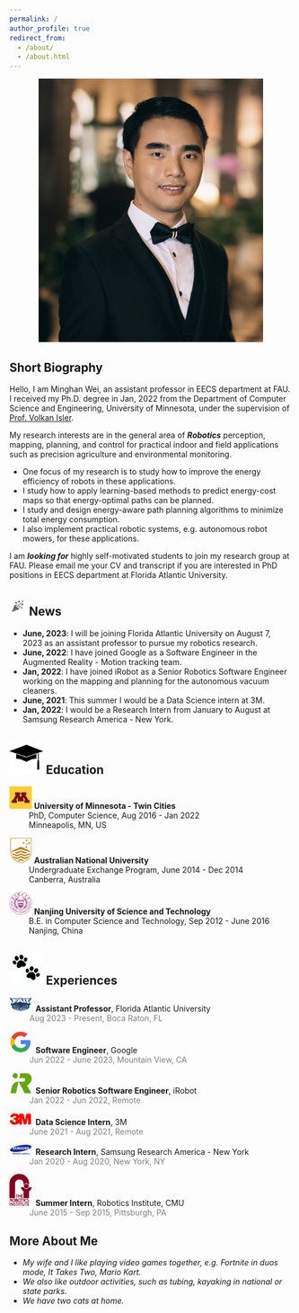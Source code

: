 ```yaml
---
permalink: /
author_profile: true
redirect_from: 
  - /about/
  - /about.html
---
```


<p align="center">
 <img src="/images/headshot_wedding.png?raw=true" alt="Photo" style="width: 400px;"/> 
</p>

## Short Biography

Hello, I am Minghan Wei, an assistant professor in EECS department at FAU. I received my Ph.D. degree in Jan, 2022 from the Department of Computer Science and Engineering, University of Minnesota, under the supervision of [Prof. Volkan Isler](https://www-users.cse.umn.edu/~isler/).

My research interests are in the general area of ***Robotics*** perception, mapping, planning, and control for practical indoor and field applications such as precision agriculture and environmental monitoring.
* One focus of my research is to study how to improve the energy efficiency of robots in these applications.
* I study how to apply learning-based methods to predict energy-cost maps so that energy-optimal paths can be planned.
* I study and design energy-aware path planning algorithms to minimize total energy consumption.
* I also implement practical robotic systems, e.g. autonomous robot mowers, for these applications.

I am ***looking for*** highly self-motivated students to join my research group at FAU. Please email me your CV and transcript if you are interested in PhD positions in EECS department at Florida Atlantic University.

## <img src="/images/logos/celebrate.png?raw=true" alt="Photo" style="width: 30px;"/> News
* **June, 2023**: I will be joining Florida Atlantic University on August 7, 2023 as an assistant professor to pursue my robotics research.
* **June, 2022**: I have joined Google as a Software Engineer in the Augmented Reality - Motion tracking team.
* **Jan, 2022**: I have joined iRobot as a Senior Robotics Software Engineer working on the mapping and planning for the autonomous vacuum cleaners.
* **June, 2021**: This summer I would be a Data Science intern at 3M.
* **Jan, 2022**: I would be a Research Intern from January to August at Samsung Research America - New York.

## <img src="/images/logos/education.jpeg?raw=true" alt="Photo" style="width: 60px;"/> Education 
<img src="/images/logos/umn-logo.png?raw=true" alt="Photo" style="width: 40px;"/> **University of Minnesota - Twin Cities** \
&emsp;&emsp;&thinsp; PhD, Computer Science, Aug 2016 - Jan 2022 \
&emsp;&emsp;&thinsp; Minneapolis, MN, US

<img src="/images/logos/anu-logo.jpg?raw=true" alt="Photo" style="width: 40px;"/> **Australian National University** \
&emsp;&emsp;&thinsp; Undergraduate Exchange Program, June 2014 - Dec 2014 \
&emsp;&emsp;&thinsp; Canberra, Australia

<img src="/images/logos/NJUST.png?raw=true" alt="Photo" style="width: 40px;"/> **Nanjing University of Science and Technology** \
&emsp;&emsp;&thinsp; B.E. in Computer Science and Technology, Sep 2012 - June 2016 \
&emsp;&emsp;&thinsp; Nanjing, China

## <img src="/images/logos/paw.png?raw=true" alt="Photo" style="width: 60px;"/> Experiences
<img src="/images/logos/fau-logo.png?raw=true" alt="Photo" style="width: 40px;"/>&thinsp; **Assistant Professor**, Florida Atlantic University \
&emsp;&emsp;&thinsp;&thinsp;&thinsp;<span style="color: grey;">Aug 2023 - Present, Boca Raton, FL </span>

<img src="/images/logos/google.png?raw=true" alt="Photo" style="width: 40px;"/>&thinsp; **Software Engineer**, Google \
&emsp;&emsp;&thinsp;&thinsp;&thinsp;<span style="color: grey;">Jun 2022 - June 2023, Mountain View, CA </span>

<img src="/images/logos/irobot.jpg?raw=true" alt="Photo" style="width: 40px;"/>&thinsp; **Senior Robotics Software Engineer**, iRobot \
&emsp;&emsp;&thinsp;&thinsp;&thinsp;<span style="color: grey;">Jan 2022 - Jun 2022, Remote </span>

<img src="/images/logos/3M.jpg?raw=true" alt="Photo" style="width: 40px;"/>&thinsp; **Data Science Intern**, 3M \
&emsp;&emsp;&thinsp;&thinsp;&thinsp;<span style="color: grey;">June 2021 - Aug 2021, Remote </span>

<img src="/images/logos/samsung-research.jpg?raw=true" alt="Photo" style="width: 40px;"/>&thinsp; **Research Intern**, Samsung Research America - New York \
&emsp;&emsp;&thinsp;&thinsp;&thinsp;<span style="color: grey;">Jan 2020 - Aug 2020, New York, NY </span>

<img src="/images/logos/RI_small.jpg?raw=true" alt="Photo" style="width: 40px;"/>&thinsp; **Summer Intern**, Robotics Institute, CMU \
&emsp;&emsp;&thinsp;&thinsp;&thinsp;<span style="color: grey;">June 2015 - Sep 2015, Pittsburgh, PA </span>

## More About Me

* *My wife and I like playing video games together, e.g. Fortnite in duos mode, It Takes Two, Mario Kart.*
* *We also like outdoor activities, such as tubing, kayaking in national or state parks.*
* *We have two cats at home.*